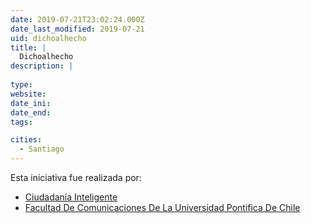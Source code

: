 ```yaml
---
date: 2019-07-21T23:02:24.000Z
date_last_modified: 2019-07-21
uid: dichoalhecho
title: |
  Dichoalhecho
description: |
  
type: 
website: 
date_ini: 
date_end: 
tags:

cities: 
  - Santiago
---
```


Esta iniciativa fue realizada por:

- [Ciudadanía Inteligente](/organizaciones/ciudadania-inteligente)
- [Facultad De Comunicaciones De La Universidad Pontifica De Chile](/organizaciones/facultad-de-comunicaciones-de-la-universidad-pontifica-de-chile)
